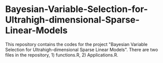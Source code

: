 # Bayesian-Variable-Selection-for-Ultrahigh-dimensional-Sparse-Linear-Models
This repository contains the codes for the project "Bayesian Variable Selection for Ultrahigh-dimensional Sparse Linear Models".  There are two files in the repository, 1) functions.R, 2) Applications.R. 
